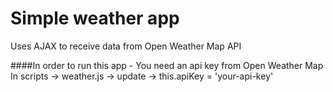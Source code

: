 # Simple weather app
Uses AJAX to receive data from Open Weather Map API 

####In order to run this app - You need an api key from Open Weather Map
In scripts -> weather.js -> update -> this.apiKey = 'your-api-key'